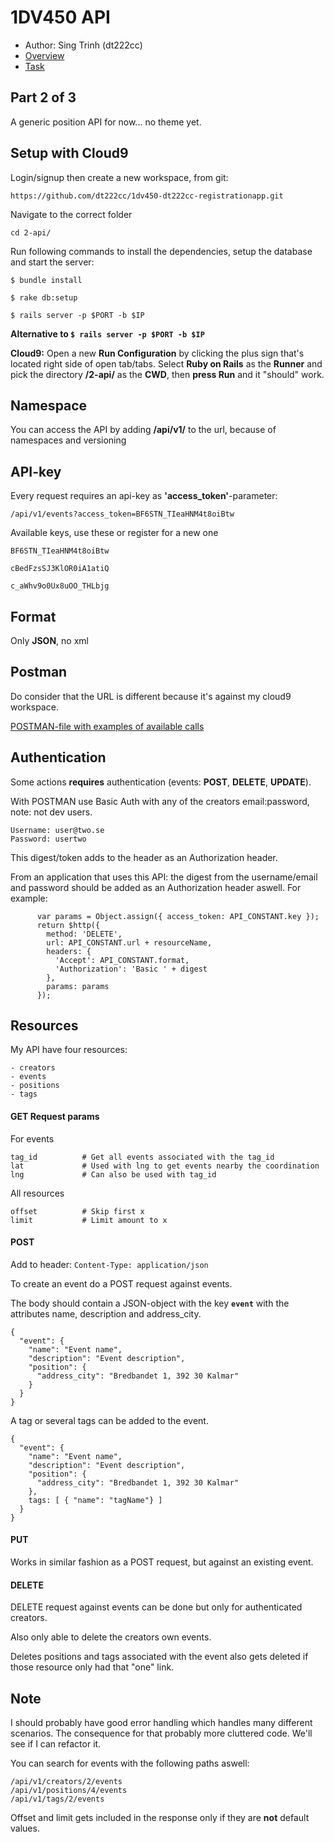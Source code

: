 # 1DV450 API
- Author: Sing Trinh (dt222cc)
- [Overview](https://coursepress.lnu.se/kurs/webbramverk/tjansten-toerh/)
- [Task](https://coursepress.lnu.se/kurs/webbramverk/webb-api-back-end/)

## Part 2 of 3
A generic position API for now... no theme yet.

## Setup with Cloud9
Login/signup then create a new workspace, from git:
```
https://github.com/dt222cc/1dv450-dt222cc-registrationapp.git
```

Navigate to the correct folder
```
cd 2-api/
```

Run following commands to install the dependencies, setup the database and start the server:
```
$ bundle install

$ rake db:setup

$ rails server -p $PORT -b $IP
```

**Alternative to `$ rails server -p $PORT -b $IP`**

**Cloud9:** Open a new **Run Configuration** by clicking the plus sign that's located right side of open tab/tabs. Select **Ruby on Rails** as the **Runner** and pick the directory **/2-api/** as the **CWD**, then **press Run** and it "should" work.

## Namespace
You can access the API by adding **/api/v1/** to the url, because of namespaces and versioning

## API-key
Every request requires an api-key as **'access_token'**-parameter:
```
/api/v1/events?access_token=BF6STN_TIeaHNM4t8oiBtw
```

Available keys, use these or register for a new one
```
BF6STN_TIeaHNM4t8oiBtw

cBedFzsSJ3KlOR0iA1atiQ

c_aWhv9o0Ux8uOO_THLbjg
```

## Format
Only **JSON**, no xml

## Postman
Do consider that the URL is different because it's against my cloud9 workspace.

[POSTMAN-file with examples of available calls](https://www.getpostman.com/collections/6d4af80cddea0a337fb5)

## Authentication
Some actions **requires** authentication (events: **POST**, **DELETE**, **UPDATE**).

With POSTMAN use Basic Auth with any of the creators email:password, note: not dev users.
```
Username: user@two.se
Password: usertwo
```

This digest/token adds to the header as an Authorization header.

From an application that uses this API: the digest from the username/email and password should be added as an Authorization header aswell. For example:
```
      var params = Object.assign({ access_token: API_CONSTANT.key });
      return $http({
        method: 'DELETE',
        url: API_CONSTANT.url + resourceName,
        headers: {
          'Accept': API_CONSTANT.format,
          'Authorization': 'Basic ' + digest
        },
        params: params
      });
```

## Resources
My API have four resources:
```
- creators
- events
- positions
- tags
```

#### GET Request params
For events
```
tag_id          # Get all events associated with the tag_id
lat             # Used with lng to get events nearby the coordination
lng             # Can also be used with tag_id
```

All resources
```
offset          # Skip first x
limit           # Limit amount to x
```

#### POST
Add to header:  `Content-Type: application/json`

To create an event do a POST request against events.

The body should contain a JSON-object with the key **`event`** with the attributes name, description and address_city.
```
{
  "event": {
    "name": "Event name",
    "description": "Event description",
    "position": {
      "address_city": "Bredbandet 1, 392 30 Kalmar"
    }
  }
}
```

A tag or several tags can be added to the event.
```
{
  "event": {
    "name": "Event name",
    "description": "Event description",
    "position": {
      "address_city": "Bredbandet 1, 392 30 Kalmar"
    },
    tags: [ { "name": "tagName"} ]
  }
}
```

#### PUT
Works in similar fashion as a POST request, but against an existing event.

#### DELETE
DELETE request against events can be done but only for authenticated creators.

Also only able to delete the creators own events.

Deletes positions and tags associated with the event also gets deleted if those resource only had that "one" link.

## Note
I should probably have good error handling which handles many different scenarios. The consequence for that probably more cluttered code. We'll see if I can refactor it.

You can search for events with the following paths aswell:
```
/api/v1/creators/2/events
/api/v1/positions/4/events
/api/v1/tags/2/events
```

Offset and limit gets included in the response only if they are **not** default values.

